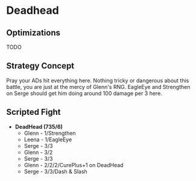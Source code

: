 # Deadhead

## Optimizations

TODO

## Strategy Concept

Pray your ADs hit everything here. Nothing tricky or dangerous about this
battle, you are just at the mercy of Glenn's RNG. EagleEye and Strengthen on
Serge should get him doing around 100 damage per 3 here.

## Scripted Fight

  * **DeadHead (735/6)**
    * Glenn - 1/Strengthen
    * Leena - 1/EagleEye
    * Serge - 3/3
    * Glenn - 3/2
    * Serge - 3/3
    * Glenn - 2/2/2/CurePlus+1 on DeadHead
    * Serge - 3/3/Dash & Slash